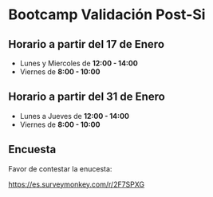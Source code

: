 # Bootcamp Validación Post-Si


## Horario a partir del 17 de Enero

* Lunes y Miercoles de **12:00 - 14:00**
* Viernes de **8:00 - 10:00**


## Horario a partir del 31 de Enero

* Lunes a Jueves de **12:00 - 14:00**
* Viernes de **8:00 - 10:00**

## Encuesta

Favor de contestar la enucesta:

https://es.surveymonkey.com/r/2F7SPXG
